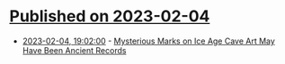 # [Published on 2023-02-04](index.md)

* [2023-02-04, 19:02:00](https://soylentnews.org/article.pl?sid=23/02/03/0148207&from=rss) - [Mysterious Marks on Ice Age Cave Art May Have Been Ancient Records](https://soylentnews.org/article.pl?sid=23/02/03/0148207&from=rss)
